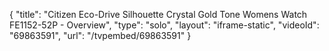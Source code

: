 {
    "title": "Citizen Eco-Drive Silhouette Crystal Gold Tone Womens Watch FE1152-52P - Overview",
    "type": "solo",
    "layout": "iframe-static",
    "videoId": "69863591",
    "url": "\/tvpembed\/69863591"
}